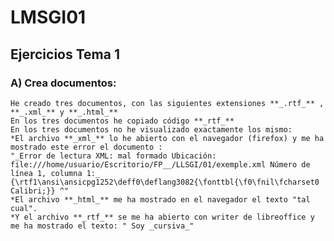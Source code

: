 # LMSGI01
## Ejercicios Tema 1

### A) Crea documentos:
    He creado tres documentos, con las siguientes extensiones **_.rtf_** , **_.xml_** y **_.html_**  
    En los tres documentos he copiado código **_rtf_**  
    En los tres documentos no he visualizado exactamente los mismo:   
    *El archivo **_xml_** lo he abierto con el navegador (firefox) y me ha mostrado este error el documento : 
    "_Error de lectura XML: mal formado Ubicación: file:///home/usuario/Escritorio/FP__/LLSGI/01/exemple.xml Número de línea 1, columna 1:_  {\rtf1\ansi\ansicpg1252\deff0\deflang3082{\fonttbl{\f0\fnil\fcharset0 Calibri;}} ^"  
    *El archivo **_html_** me ha mostrado en el navegador el texto "tal cual".
    *Y el archivo **_rtf_** se me ha abierto con writer de libreoffice y me ha mostrado el texto: " Soy _cursiva_"
    
